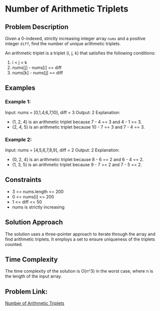 # Number of Arithmetic Triplets

## Problem Description

Given a 0-indexed, strictly increasing integer array `nums` and a positive integer `diff`, find the number of unique arithmetic triplets.

An arithmetic triplet is a triplet (i, j, k) that satisfies the following conditions:
1. i < j < k
2. nums[j] - nums[i] == diff
3. nums[k] - nums[j] == diff

## Examples

### Example 1:
Input: nums = [0,1,4,6,7,10], diff = 3
Output: 2
Explanation:
- (1, 2, 4) is an arithmetic triplet because 7 - 4 == 3 and 4 - 1 == 3.
- (2, 4, 5) is an arithmetic triplet because 10 - 7 == 3 and 7 - 4 == 3.

### Example 2:
Input: nums = [4,5,6,7,8,9], diff = 2
Output: 2
Explanation:
- (0, 2, 4) is an arithmetic triplet because 8 - 6 == 2 and 6 - 4 == 2.
- (1, 3, 5) is an arithmetic triplet because 9 - 7 == 2 and 7 - 5 == 2.

## Constraints

- 3 <= nums.length <= 200
- 0 <= nums[i] <= 200
- 1 <= diff <= 50
- nums is strictly increasing

## Solution Approach

The solution uses a three-pointer approach to iterate through the array and find arithmetic triplets. It employs a set to ensure uniqueness of the triplets counted.

## Time Complexity

The time complexity of the solution is O(n^3) in the worst case, where n is the length of the input array.



## Problem Link:
[Number of Arithmetic Triplets](https://leetcode.com/problems/number-of-arithmetic-triplets/description/)